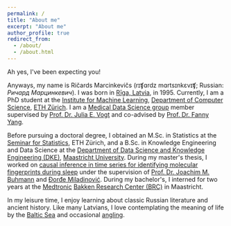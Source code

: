 ```yaml
---
permalink: /
title: "About me"
excerpt: "About me"
author_profile: true
redirect_from: 
  - /about/
  - /about.html
---
```

<BODY ALINK="#0e75af">

Ah yes, I've been expecting you! 

Anyways, my name is Ričards Marcinkevičs (rɪʧɑrdz mɑrtsɪnkɛvɪʧ; Russian: *Ричард Марцинкевич*). I was born in [Rīga, Latvia](images/Riga.png), in 1995. Currently, I am a PhD student at the [Institute for Machine Learning](https://ml.inf.ethz.ch/), [Department of Computer Science](https://inf.ethz.ch/), [ETH Zürich](https://ethz.ch/en.html). I am a [Medical Data Science group](https://mds.inf.ethz.ch/) member supervised by [Prof. Dr. Julia E. Vogt](https://mds.inf.ethz.ch/team/detail/julia-vogt) and co-advised by [Prof. Dr. Fanny Yang](https://sml.inf.ethz.ch/group/fannyy/).

Before pursuing a doctoral degree, I obtained an M.Sc. in Statistics at the [Seminar for Statistics](https://math.ethz.ch/sfs), ETH Zürich, and a B.Sc. in Knowledge Engineering and Data Science at the [Department of Data Science and Knowledge Engineering (DKE)](https://www.maastrichtuniversity.nl/research/department-data-science-and-knowledge-engineering-dke), [Maastricht University](https://www.maastrichtuniversity.nl/). During my master's thesis, I worked on [causal inference in time series for identifying molecular fingerprints during sleep](files/Master_Thesis_RMarcinkevics.pdf) under the supervision of [Prof. Dr. Joachim M. Buhmann](https://inf.ethz.ch/people/person-detail.buhmann.html) and [Đorđe Miladinović](https://djordjemila.github.io/). During my bachelor's, I interned for two years at the [Medtronic](https://europe.medtronic.com/xd-en/our-company/key-facts.html) [Bakken Research Center (BRC)](https://www.medtronic.com/nl-nl/about/medtronic-netherlands/bakken-research-center.html) in Maastricht.

In my leisure time, I enjoy learning about classic Russian literature and ancient history. Like many Latvians, I love contemplating the meaning of life by the [Baltic Sea](images/baltic_sea.jpg) and occasional [angling](images/angling.jpg).
